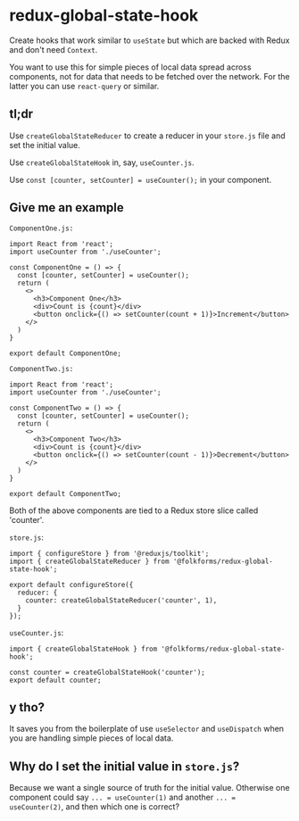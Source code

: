 # redux-global-state-hook

Create hooks that work similar to `useState` but which are backed with Redux and don't need `Context`.

You want to use this for simple pieces of local data spread across components, not for data that needs to be fetched over the network. For the latter you can use `react-query` or similar.

## tl;dr

Use `createGlobalStateReducer` to create a reducer in your `store.js` file and set the initial value.

Use `createGlobalStateHook` in, say, `useCounter.js`.

Use `const [counter, setCounter] = useCounter();` in your component.

## Give me an example

`ComponentOne.js:`

```
import React from 'react';
import useCounter from './useCounter';

const ComponentOne = () => {
  const [counter, setCounter] = useCounter();
  return (
    <>
      <h3>Component One</h3>
      <div>Count is {count}</div>
      <button onclick={() => setCounter(count + 1)}>Increment</button>
    </>
  )
}

export default ComponentOne;
```

`ComponentTwo.js:`

```
import React from 'react';
import useCounter from './useCounter';

const ComponentTwo = () => {
  const [counter, setCounter] = useCounter();
  return (
    <>
      <h3>Component Two</h3>
      <div>Count is {count}</div>
      <button onclick={() => setCounter(count - 1)}>Decrement</button>
    </>
  )
}

export default ComponentTwo;
```

Both of the above components are tied to a Redux store slice called 'counter'.

`store.js`:

```
import { configureStore } from '@reduxjs/toolkit';
import { createGlobalStateReducer } from '@folkforms/redux-global-state-hook';

export default configureStore({
  reducer: {
    counter: createGlobalStateReducer('counter', 1),
  }
});
```

`useCounter.js`:

```
import { createGlobalStateHook } from '@folkforms/redux-global-state-hook';

const counter = createGlobalStateHook('counter');
export default counter;
```

## y tho?

It saves you from the boilerplate of use `useSelector` and `useDispatch` when you are handling simple pieces of local data.

## Why do I set the initial value in `store.js`?

Because we want a single source of truth for the initial value. Otherwise one component could say `... = useCounter(1)` and another `... = useCounter(2)`, and then which one is correct?

